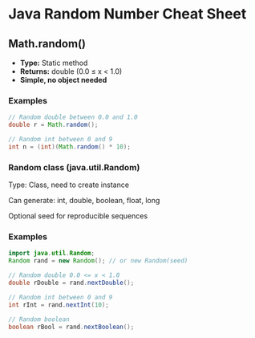 # Java Random Number Cheat Sheet

## Math.random()
- **Type:** Static method
- **Returns:** double (0.0 ≤ x < 1.0)
- **Simple, no object needed**

### Examples
```java
// Random double between 0.0 and 1.0
double r = Math.random();

// Random int between 0 and 9
int n = (int)(Math.random() * 10);

```
### Random class (java.util.Random)

Type: Class, need to create instance

Can generate: int, double, boolean, float, long

Optional seed for reproducible sequences
### Examples
```java
import java.util.Random;
Random rand = new Random(); // or new Random(seed)

// Random double 0.0 <= x < 1.0
double rDouble = rand.nextDouble();

// Random int between 0 and 9
int rInt = rand.nextInt(10);

// Random boolean
boolean rBool = rand.nextBoolean();

```